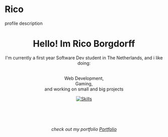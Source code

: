 # Rico
profile description


<div align="center">
<h1>Hello! Im Rico Borgdorff</h1>
<p style="max-width: 40rem">I'm currently a first year Software Dev student in The Netherlands, and i like doing:</p>

<p style="max-width: 40rem">
<br />Web Development, <br />Gaming, <br> and working on small and big projects</b>
</p>

<p>
    <a href="https://portofolio-rico-borgdorff-fcro9ghmi-ricoplayzgames-projects.vercel.app" target="_blank">
        <img alt="Skills" src="https://skillicons.dev/icons?i=html,css,js,p5js,threejs,php,md,figma,github,vscode,git,ai,vercel,linkedin&perline=11">
    </a>
</p>
<br>
<br>
<br>
<p align="center" style="max-width: 50rem; font-style: italic;">check out my portfolio <a href="https://portofolio-rico-borgdorff-fcro9ghmi-ricoplayzgames-projects.vercel.app" target="_blank">Portfolio</a></p>
</div>
